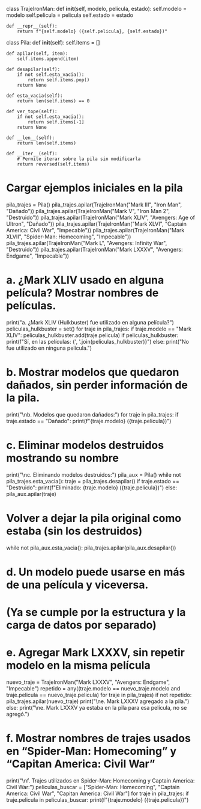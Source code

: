 class TrajeIronMan:
    def __init__(self, modelo, pelicula, estado):
        self.modelo = modelo
        self.pelicula = pelicula
        self.estado = estado

    def __repr__(self):
        return f"{self.modelo} ({self.pelicula}, {self.estado})"

class Pila:
    def __init__(self):
        self.items = []

    def apilar(self, item):
        self.items.append(item)

    def desapilar(self):
        if not self.esta_vacia():
            return self.items.pop()
        return None

    def esta_vacia(self):
        return len(self.items) == 0

    def ver_tope(self):
        if not self.esta_vacia():
            return self.items[-1]
        return None

    def __len__(self):
        return len(self.items)

    def __iter__(self):
        # Permite iterar sobre la pila sin modificarla
        return reversed(self.items)

# Cargar ejemplos iniciales en la pila
pila_trajes = Pila()
pila_trajes.apilar(TrajeIronMan("Mark III", "Iron Man", "Dañado"))
pila_trajes.apilar(TrajeIronMan("Mark V", "Iron Man 2", "Destruido"))
pila_trajes.apilar(TrajeIronMan("Mark XLIV", "Avengers: Age of Ultron", "Dañado"))
pila_trajes.apilar(TrajeIronMan("Mark XLVI", "Captain America: Civil War", "Impecable"))
pila_trajes.apilar(TrajeIronMan("Mark XLVII", "Spider-Man: Homecoming", "Impecable"))
pila_trajes.apilar(TrajeIronMan("Mark L", "Avengers: Infinity War", "Destruido"))
pila_trajes.apilar(TrajeIronMan("Mark LXXXV", "Avengers: Endgame", "Impecable"))

# a. ¿Mark XLIV usado en alguna película? Mostrar nombres de películas.
print("a. ¿Mark XLIV (Hulkbuster) fue utilizado en alguna película?")
peliculas_hulkbuster = set()
for traje in pila_trajes:
    if traje.modelo == "Mark XLIV":
        peliculas_hulkbuster.add(traje.pelicula)
if peliculas_hulkbuster:
    print(f"Sí, en las películas: {', '.join(peliculas_hulkbuster)}")
else:
    print("No fue utilizado en ninguna película.")

# b. Mostrar modelos que quedaron dañados, sin perder información de la pila.
print("\nb. Modelos que quedaron dañados:")
for traje in pila_trajes:
    if traje.estado == "Dañado":
        print(f"{traje.modelo} ({traje.pelicula})")

# c. Eliminar modelos destruidos mostrando su nombre
print("\nc. Eliminando modelos destruidos:")
pila_aux = Pila()
while not pila_trajes.esta_vacia():
    traje = pila_trajes.desapilar()
    if traje.estado == "Destruido":
        print(f"Eliminado: {traje.modelo} ({traje.pelicula})")
    else:
        pila_aux.apilar(traje)
# Volver a dejar la pila original como estaba (sin los destruidos)
while not pila_aux.esta_vacia():
    pila_trajes.apilar(pila_aux.desapilar())

# d. Un modelo puede usarse en más de una película y viceversa.
# (Ya se cumple por la estructura y la carga de datos por separado)

# e. Agregar Mark LXXXV, sin repetir modelo en la misma película
nuevo_traje = TrajeIronMan("Mark LXXXV", "Avengers: Endgame", "Impecable")
repetido = any((traje.modelo == nuevo_traje.modelo and traje.pelicula == nuevo_traje.pelicula) for traje in pila_trajes)
if not repetido:
    pila_trajes.apilar(nuevo_traje)
    print("\ne. Mark LXXXV agregado a la pila.")
else:
    print("\ne. Mark LXXXV ya estaba en la pila para esa película, no se agregó.")

# f. Mostrar nombres de trajes usados en “Spider-Man: Homecoming” y “Capitan America: Civil War”
print("\nf. Trajes utilizados en Spider-Man: Homecoming y Captain America: Civil War:")
peliculas_buscar = ["Spider-Man: Homecoming", "Captain America: Civil War", "Capitan America: Civil War"]
for traje in pila_trajes:
    if traje.pelicula in peliculas_buscar:
        print(f"{traje.modelo} ({traje.pelicula})")
